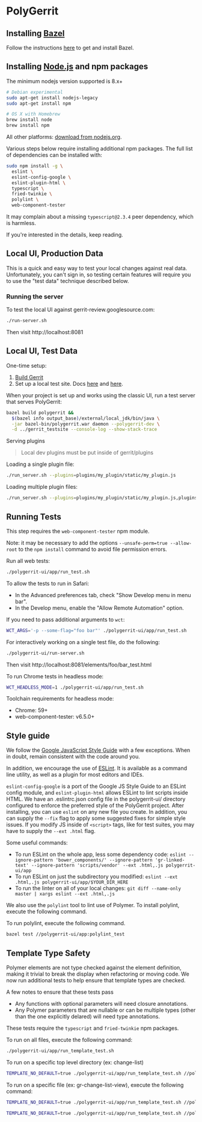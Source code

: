 # PolyGerrit

## Installing [Bazel](https://bazel.build/)

Follow the instructions
[here](https://gerrit-review.googlesource.com/Documentation/dev-bazel.html#_installation)
to get and install Bazel.

## Installing [Node.js](https://nodejs.org/en/download/) and npm packages

The minimum nodejs version supported is 8.x+

```sh
# Debian experimental
sudo apt-get install nodejs-legacy
sudo apt-get install npm

# OS X with Homebrew
brew install node
brew install npm
```

All other platforms: [download from
nodejs.org](https://nodejs.org/en/download/).

Various steps below require installing additional npm packages. The full list of
dependencies can be installed with:

```sh
sudo npm install -g \
  eslint \
  eslint-config-google \
  eslint-plugin-html \
  typescript \
  fried-twinkie \
  polylint \
  web-component-tester
```

It may complain about a missing `typescript@2.3.4` peer dependency, which is
harmless.

If you're interested in the details, keep reading.

## Local UI, Production Data

This is a quick and easy way to test your local changes against real data.
Unfortunately, you can't sign in, so testing certain features will require
you to use the "test data" technique described below.

### Running the server

To test the local UI against gerrit-review.googlesource.com:

```sh
./run-server.sh
```

Then visit http://localhost:8081

## Local UI, Test Data

One-time setup:

1. [Build Gerrit](https://gerrit-review.googlesource.com/Documentation/dev-bazel.html#_gerrit_development_war_file)
2. Set up a local test site. Docs
   [here](https://gerrit-review.googlesource.com/Documentation/linux-quickstart.html) and
   [here](https://gerrit-review.googlesource.com/Documentation/dev-readme.html#init).

When your project is set up and works using the classic UI, run a test server
that serves PolyGerrit:

```sh
bazel build polygerrit &&
  $(bazel info output_base)/external/local_jdk/bin/java \
  -jar bazel-bin/polygerrit.war daemon --polygerrit-dev \
  -d ../gerrit_testsite --console-log --show-stack-trace
```

Serving plugins

> Local dev plugins must be put inside of gerrit/plugins

Loading a single plugin file:

```sh
./run_server.sh --plugins=plugins/my_plugin/static/my_plugin.js
```

Loading multiple plugin files:

```sh
./run_server.sh --plugins=plugins/my_plugin/static/my_plugin.js,plugins/my_plugin/static/my_plugin.html
```

## Running Tests

This step requires the `web-component-tester` npm module.

Note: it may be necessary to add the options `--unsafe-perm=true --allow-root`
to the `npm install` command to avoid file permission errors.

Run all web tests:

```sh
./polygerrit-ui/app/run_test.sh
```

To allow the tests to run in Safari:

* In the Advanced preferences tab, check "Show Develop menu in menu bar".
* In the Develop menu, enable the "Allow Remote Automation" option.

If you need to pass additional arguments to `wct`:

```sh
WCT_ARGS='-p --some-flag="foo bar"' ./polygerrit-ui/app/run_test.sh
```

For interactively working on a single test file, do the following:

```sh
./polygerrit-ui/run-server.sh
```

Then visit http://localhost:8081/elements/foo/bar_test.html

To run Chrome tests in headless mode:

```sh
WCT_HEADLESS_MODE=1 ./polygerrit-ui/app/run_test.sh
```

Toolchain requirements for headless mode:

* Chrome: 59+
* web-component-tester: v6.5.0+

## Style guide

We follow the [Google JavaScript Style Guide](https://google.github.io/styleguide/javascriptguide.xml)
with a few exceptions. When in doubt, remain consistent with the code around you.

In addition, we encourage the use of [ESLint](http://eslint.org/).
It is available as a command line utility, as well as a plugin for most editors
and IDEs.

`eslint-config-google` is a port of the Google JS Style Guide to an ESLint
config module, and `eslint-plugin-html` allows ESLint to lint scripts inside
HTML.
We have an .eslintrc.json config file in the polygerrit-ui/ directory configured
to enforce the preferred style of the PolyGerrit project.
After installing, you can use `eslint` on any new file you create.
In addition, you can supply the `--fix` flag to apply some suggested fixes for
simple style issues.
If you modify JS inside of `<script>` tags, like for test suites, you may have
to supply the `--ext .html` flag.

Some useful commands:

* To run ESLint on the whole app, less some dependency code:
`eslint --ignore-pattern 'bower_components/' --ignore-pattern 'gr-linked-text' --ignore-pattern 'scripts/vendor' --ext .html,.js polygerrit-ui/app`
* To run ESLint on just the subdirectory you modified:
`eslint --ext .html,.js polygerrit-ui/app/$YOUR_DIR_HERE`
* To run the linter on all of your local changes:
`git diff --name-only master | xargs eslint --ext .html,.js`

We also use the `polylint` tool to lint use of Polymer. To install polylint,
execute the following command.

To run polylint, execute the following command.

```sh
bazel test //polygerrit-ui/app:polylint_test
```
## Template Type Safety
Polymer elements are not type checked against the element definition, making it trivial to break the display when refactoring or moving code. We now run additional tests to help ensure that template types are checked.

A few notes to ensure that these tests pass
- Any functions with optional parameters will need closure annotations.
- Any Polymer parameters that are nullable or can be multiple types (other than the one explicitly delared) will need type annotations.

These tests require the `typescript` and `fried-twinkie` npm packages.

To run on all files, execute the following command:

```sh
./polygerrit-ui/app/run_template_test.sh
```

To run on a specific top level directory (ex: change-list)
```sh
TEMPLATE_NO_DEFAULT=true ./polygerrit-ui/app/run_template_test.sh //polygerrit-ui/app:template_test_change-list
```

To run on a specific file (ex: gr-change-list-view), execute the following command:
```sh
TEMPLATE_NO_DEFAULT=true ./polygerrit-ui/app/run_template_test.sh //polygerrit-ui/app:template_test_<TOP_LEVEL_DIRECTORY> --test_arg=<VIEW_NAME>
```

```sh
TEMPLATE_NO_DEFAULT=true ./polygerrit-ui/app/run_template_test.sh //polygerrit-ui/app:template_test_change-list --test_arg=gr-change-list-view
```
